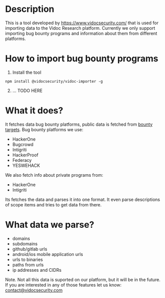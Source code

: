 # Description

This is a tool developed by https://www.vidocsecurity.com/ that is used for importing data to the Vidoc Research platform. Currently we only support importing bug bounty programs and information about them from different platforms.

# How to import bug bounty programs

1. Install the tool

```
npm install @vidocsecurity/vidoc-importer -g
```

2. ... TODO HERE

# What it does?

It fetches data bug bounty platforms, public data is fetched from [bounty targets](https://github.com/arkadiyt/bounty-targets-data/tree/master/data). Bug bounty platforms we use:

- HackerOne
- Bugcrowd
- Intigriti
- HackerProof
- Federacy
- YESWEHACK

We also fetch info about private programs from:

- HackerOne
- Intigriti

Its fetches the data and parses it into one format. It even parse descriptions of scope items and tries to get data from there.

# What data we parse?

- domains
- subdomains
- github/gitlab urls
- android/ios mobile application urls
- urls to binaries
- paths from urls
- ip addresses and CIDRs

Note. Not all this data is suported on our platform, but it will be in the future. If you are interested in any of those features let us know: contact@vidocsecurity.com
